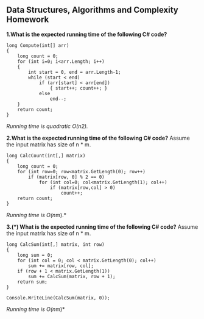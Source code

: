 **Data Structures, Algorithms and Complexity Homework**
-------------------------------------------------------

**1.What is the expected running time of the following C# code?**

    long Compute(int[] arr)
    {
        long count = 0;
        for (int i=0; i<arr.Length; i++)
        {
            int start = 0, end = arr.Length-1;
            while (start < end)
                if (arr[start] < arr[end])
                    { start++; count++; }
                else 
                    end--;
        }
        return count;
    }

*Running time is quadratic O(n2).*


**2.What is the expected running time of the following C# code?**
Assume the input matrix has size of n * m.

    long CalcCount(int[,] matrix)
    {
        long count = 0;
        for (int row=0; row<matrix.GetLength(0); row++)
            if (matrix[row, 0] % 2 == 0)
                for (int col=0; col<matrix.GetLength(1); col++)
                    if (matrix[row,col] > 0)
                        count++;
        return count;
    }


*Running time is O(n*m).* 



**3.(*) What is the expected running time of the following C# code?**
Assume the input matrix has size of n * m.

    long CalcSum(int[,] matrix, int row)
    {
        long sum = 0;
        for (int col = 0; col < matrix.GetLength(0); col++) 
            sum += matrix[row, col];
        if (row + 1 < matrix.GetLength(1)) 
            sum += CalcSum(matrix, row + 1);
        return sum;
    }
    
    Console.WriteLine(CalcSum(matrix, 0));


*Running time is O(n*m)*

